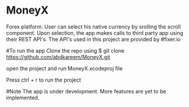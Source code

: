 # MoneyX
Forex platform. 
User can select his native currency by srolling the scroll component. Upon selection, the app makes calls to third party app using their REST API's.
The API's used in this project are provided by #fixer.io

#To run the app
Clone the repo using
$ git clone https://github.com/abdkareem/MoneyX.git

open the project and run MoneyX.xcodeproj file 

Press ctrl + r to run the project


#Note
The app is under development. More features are yet to be implemented.
